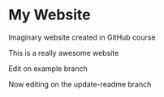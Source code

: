 # My Website
Imaginary website created in GitHub course

This is a really awesome website

Edit on example branch

Now editing on the update-readme branch
